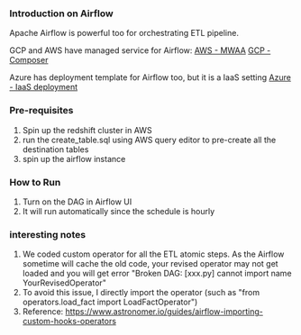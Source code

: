 ### Introduction on Airflow
Apache Airflow is powerful too for orchestrating ETL pipeline.

GCP and AWS have managed service for Airflow:
[AWS - MWAA](https://aws.amazon.com/managed-workflows-for-apache-airflow/)
[GCP - Composer](https://cloud.google.com/composer/)

Azure has deployment template for Airflow too, but it is a IaaS setting
[Azure - IaaS deployment](https://azure.microsoft.com/en-us/blog/deploying-apache-airflow-in-azure-to-build-and-run-data-pipelines/)

### Pre-requisites
1. Spin up the redshift cluster in AWS
2. run the create_table.sql using AWS query editor to pre-create all the destination tables
3. spin up the airflow instance

### How to Run
1. Turn on the DAG in Airflow UI
2. It will run automatically since the schedule is hourly

### interesting notes
1. We coded custom operator for all the ETL atomic steps. As the Airflow sometime will cache the old code, your revised operator may not get loaded and you will get error "Broken DAG: [xxx.py] cannot import name YourRevisedOperator"
  1. To avoid this issue, I directly import the operator (such as "from operators.load_fact import LoadFactOperator")
  2. Reference: https://www.astronomer.io/guides/airflow-importing-custom-hooks-operators
